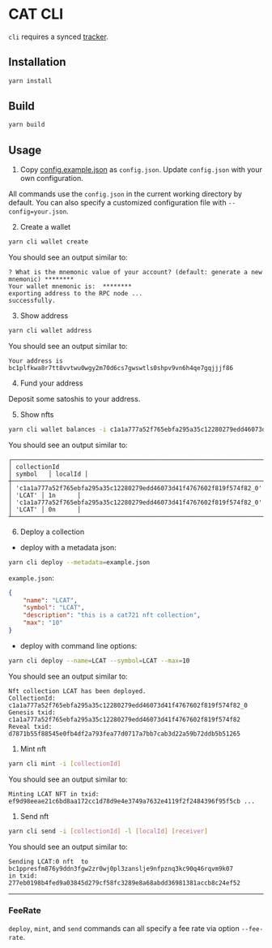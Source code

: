 # CAT CLI

`cli` requires a synced [tracker](../tracker/README.md).

## Installation

```bash
yarn install
```

## Build

```sh
yarn build
```

## Usage

1. Copy [config.example.json](config.example.json) as `config.json`. Update `config.json` with your own configuration.

All commands use the `config.json` in the current working directory by default. You can also specify a customized configuration file with `--config=your.json`.

2. Create a wallet

```bash
yarn cli wallet create
```

You should see an output similar to:

```
? What is the mnemonic value of your account? (default: generate a new mnemonic) ********
Your wallet mnemonic is:  ********
exporting address to the RPC node ... 
successfully.
```

3. Show address

```bash
yarn cli wallet address
```

You should see an output similar to:

```
Your address is bc1plfkwa8r7tt8vvtwu0wgy2m70d6cs7gwswtls0shpv9vn6h4qe7gqjjjf86
```

4. Fund your address

Deposit some satoshis to your address.


5. Show nfts

```bash
yarn cli wallet balances -i c1a1a777a52f765ebfa295a35c12280279edd46073d41f4767602f819f574f82_0
```

You should see an output similar to:

```
┌──────────────────────────────────────────────────────────────────────┬──────────┬─────────┐
│ collectionId                                                         │ symbol   │ localId │
┼──────────────────────────────────────────────────────────────────────┼──────────┼─────────┤
│ 'c1a1a777a52f765ebfa295a35c12280279edd46073d41f4767602f819f574f82_0' │ 'LCAT' │ 1n      │
│ 'c1a1a777a52f765ebfa295a35c12280279edd46073d41f4767602f819f574f82_0' │ 'LCAT' │ 0n      │
┴──────────────────────────────────────────────────────────────────────┴──────────┴─────────┘
```

6. Deploy a collection

- deploy with a metadata json:

```bash
yarn cli deploy --metadata=example.json
```

`example.json`:

```json
{
    "name": "LCAT",
    "symbol": "LCAT",
    "description": "this is a cat721 nft collection",
    "max": "10"
}
```

- deploy with command line options:

```bash
yarn cli deploy --name=LCAT --symbol=LCAT --max=10
```

You should see an output similar to:

```
Nft collection LCAT has been deployed.
CollectionId: c1a1a777a52f765ebfa295a35c12280279edd46073d41f4767602f819f574f82_0
Genesis txid: c1a1a777a52f765ebfa295a35c12280279edd46073d41f4767602f819f574f82
Reveal txid: d7871b55f88545e0fb4df2a793fea77d0717a7bb7cab3d22a59b72ddb5b51265
```


1. Mint nft

```bash
yarn cli mint -i [collectionId]
```
You should see an output similar to:

```
Minting LCAT NFT in txid: ef9d98eeae21c6bd8aa172cc1d78d9e4e3749a7632e4119f2f2484396f95f5cb ...
```

1. Send nft

```bash
yarn cli send -i [collectionId] -l [localId] [receiver]
```
You should see an output similar to:

```
Sending LCAT:0 nft  to bc1ppresfm876y9ddn3fgw2zr0wj0pl3zanslje9nfpznq3kc90q46rqvm9k07 
in txid: 277eb0198b4fed9a03845d279cf58fc3289e8a68abdd36981381accb8c24ef52
```

-----------------

### FeeRate

`deploy`, `mint`, and `send` commands can all specify a fee rate via option `--fee-rate`.